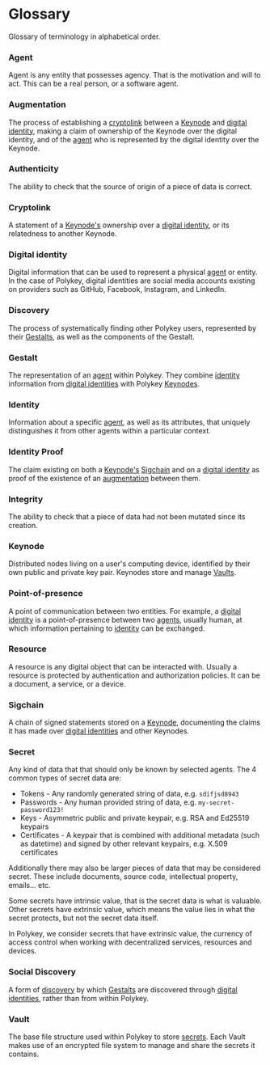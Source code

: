 # Glossary

Glossary of terminology in alphabetical order.

### Agent

Agent is any entity that possesses agency. That is the motivation and will to act. This can be a real person, or a software agent.

### Augmentation

The process of establishing a [cryptolink](./glossary.md#cryptolink) between a [Keynode](./glossary.md#keynode) and [digital identity](./glossary.md#digital-identity), making a claim of ownership of the Keynode over the digital identity, and of the [agent](./glossary.md#agent) who is represented by the digital identity over the Keynode.

### Authenticity

The ability to check that the source of origin of a piece of data is correct.

### Cryptolink

A statement of a [Keynode's](./glossary.md#keynode) ownership over a [digital identity](./glossary.md#digital-identity), or its relatedness to another Keynode.

### Digital identity

Digital information that can be used to represent a physical [agent](./glossary.md#agent) or entity. In the case of Polykey, digital identities are social media accounts existing on providers such as GitHub, Facebook, Instagram, and LinkedIn.

### Discovery

The process of systematically finding other Polykey users, represented by their [Gestalts](./glossary.md#gestalt), as well as the components of the Gestalt.

### Gestalt

The representation of an [agent](./glossary.md#agent) within Polykey. They combine [identity](./glossary.md#identity) information from [digital identities](./glossary.md#digital-identity) with Polykey [Keynodes](./glossary.md#keynode).

### Identity

Information about a specific [agent](./glossary.md#agent), as well as its attributes, that uniquely distinguishes it from other agents within a particular context.

### Identity Proof

The claim existing on both a [Keynode's](./glossary.md#keynode) [Sigchain](./glossary.md#sigchain) and on a [digital identity](./glossary.md#digital-identity) as proof of the existence of an [augmentation](./glossary.md#augmentation) between them.

### Integrity

The ability to check that a piece of data had not been mutated since its creation.

### Keynode

Distributed nodes living on a user's computing device, identified by their own public and private key pair. Keynodes store and manage [Vaults](./glossary.md#vault).

### Point-of-presence

A point of communication between two entities. For example, a [digital identity](./glossary.md#digital-identity) is a point-of-presence between two [agents](./glossary.md#agent), usually human, at which information pertaining to [identity](./glossary.md#identity) can be exchanged.

### Resource

A resource is any digital object that can be interacted with. Usually a resource is protected by authentication and authorization policies. It can be a document, a service, or a device.

### Sigchain

A chain of signed statements stored on a [Keynode](./glossary.md#keynode), documenting the claims it has made over [digital identities](./glossary.md#digital-identity) and other Keynodes.

### Secret

Any kind of data that that should only be known by selected agents. The 4 common types of secret data are:

- Tokens - Any randomly generated string of data, e.g. `sdifjsd8943`
- Passwords - Any human provided string of data, e.g. `my-secret-password123!`
- Keys - Asymmetric public and private keypair, e.g. RSA and Ed25519 keypairs
- Certificates - A keypair that is combined with additional metadata (such as datetime) and signed by other relevant keypairs, e.g. X.509 certificates

Additionally there may also be larger pieces of data that may be considered secret. These include documents, source code, intellectual property, emails... etc.

Some secrets have intrinsic value, that is the secret data is what is valuable. Other secrets have extrinsic value, which means the value lies in what the secret protects, but not the secret data itself.

In Polykey, we consider secrets that have extrinsic value, the currency of access control when working with decentralized services, resources and devices.

### Social Discovery

A form of [discovery](./glossary.md#discovery) by which [Gestalts](./glossary.md#gestalt) are discovered through [digital identities](./glossary.md#digital-identity), rather than from within Polykey.

### Vault

The base file structure used within Polykey to store [secrets](./glossary.md#secret). Each Vault makes use of an encrypted file system to manage and share the secrets it contains.
